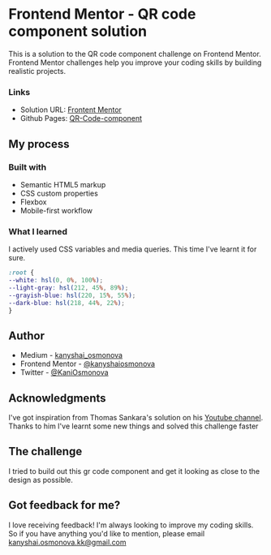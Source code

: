 # Frontend Mentor - QR code component solution

This is a solution to the QR code component challenge on Frontend Mentor.
Frontend Mentor challenges help you improve your coding skills by building realistic projects. 

### Links

- Solution URL: [Frontent Mentor](https://www.frontendmentor.io/solutions/qrcode-component-I6GSlLkkD)
- Github Pages: [QR-Code-component](https://kanyshaiosmonova.github.io/Frontend-Mentor-Challenges/QR-Code-component/index.html)

## My process

### Built with

- Semantic HTML5 markup
- CSS custom properties
- Flexbox
- Mobile-first workflow

### What I learned

I actively used CSS variables and media queries. This time I've learnt it for sure. 

```css
:root {
--white: hsl(0, 0%, 100%);
--light-gray: hsl(212, 45%, 89%);
--grayish-blue: hsl(220, 15%, 55%);
--dark-blue: hsl(218, 44%, 22%);
}
```

## Author

- Medium - [kanyshai_osmonova](https://medium.com/@kanyshai_osmonova)
- Frontend Mentor - [@kanyshaiosmonova](https://www.frontendmentor.io/profile/kanyshaiosmonova)
- Twitter - [@KaniOsmonova](https://twitter.com/Kaniosmonova)



## Acknowledgments

I've got inspiration from Thomas Sankara's solution on his [Youtube channel](https://www.youtube.com/watch?v=JFyMWwOxHYM). Thanks to him I've learnt some new things and solved this challenge faster

## The challenge

I tried to build out this gr code  component and get it looking as close to the design as possible.

## Got feedback for me?

I love receiving feedback! I'm always looking to improve my coding skills. So if you have anything you'd like to mention, please email kanyshai.osmonova.kk@gmail.com


